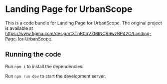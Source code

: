 
  # Landing Page for UrbanScope

  This is a code bundle for Landing Page for UrbanScope. The original project is available at https://www.figma.com/design/t3ThR0qVZMINCR6wzBP42O/Landing-Page-for-UrbanScope.

  ## Running the code

  Run `npm i` to install the dependencies.

  Run `npm run dev` to start the development server.
  